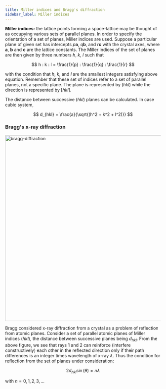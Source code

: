 ```yaml
---
title: Miller indices and Bragg's diffraction
sidebar_label: Miller indices
---
```


**Miller indices:** the lattice points forming a space-lattice may be thought of
as occupying various sets of parallel planes. In order to specify the
orientation of a set of planes, Miller indices are used. Suppose a particular
plane of given set has intercepts $p\textbf{a}$, $q\textbf{b}$, and
$r\textbf{c}$ with the crystal axes, where $\textbf{a}$, $\textbf{b}$ and
$\textbf{c}$ are the lattice constants. The Miller indices of the set of planes
are then given by three numbers $h$, $k$, $l$ such that

$$
h : k : l = \frac{1}{p}  : \frac{1}{q}  : \frac{1}{r}
$$

with the condition that $h$, $k$, and $l$ are the smallest integers satisfying
above equation. Remember that these set of indices refer to a set of parallel
planes, not a specific plane. The plane is represented by $(hkl)$ while the
direction is represented by $[hkl]$.

The distance between successive $(hkl)$ planes can be calculated. In case cubic
system,

$$
d_{hkl} = \frac{a}{\sqrt{(h^2 + k^2 + l^2)}}
$$

### Bragg's x-ray diffraction

<picture>
  <source type="image/webp" srcset={require("/img/bragg-diffraction.webp").default} />
  <img src={require("/img/bragg-diffraction.png").default} alt="bragg-diffraction" width="600px" />
</picture>

Bragg considered x-ray diffraction from a crystal as a problem of reflection
from atomic planes. Consider a set of parallel atomic planes of Miller indices
$(hkl)$, the distance between successive planes being $d_{hkl}$. From the above
figure, we see that rays 1 and 2 can reinforce (interfere constructively) each
other in the reflected direction only if their path differences is an integer
times wavelength of x-ray $\lambda$. Thus the condition for reflection from the
set of planes under consideration:

$$
2 d_{hkl} \sin(\theta) = n \lambda
$$

with $n = 0, 1, 2, 3, ...$

